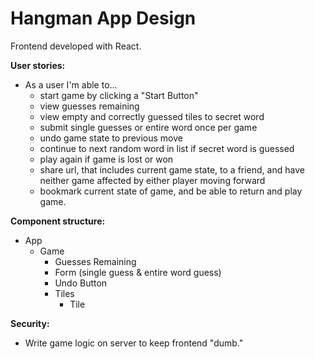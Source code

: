 # Hangman App Design

Frontend developed with React.

__User stories:__ 
* As a user I'm able to...
  * start game by clicking a "Start Button"
  * view guesses remaining
  * view empty and correctly guessed tiles to secret word
  * submit single guesses or entire word once per game
  * undo game state to previous move
  * continue to next random word in list if secret word is guessed
  * play again if game is lost or won
  * share url, that includes current game state, to a friend, and have neither game affected by either player moving forward
  * bookmark current state of game, and be able to return and play game. 
  

__Component structure:__
* App
  * Game
    * Guesses Remaining
    * Form (single guess & entire word guess)
    * Undo Button
    * Tiles
      * Tile
 
 __Security:__
 * Write game logic on server to keep frontend "dumb."
